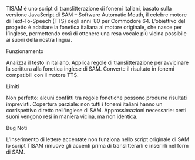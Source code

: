 TISAM è uno script di translitterazione di fonemi italiani, basato sulla versione JavaScript di SAM – Software Automatic Mouth, 
il celebre motore di Text-To-Speech (TTS) degli anni ’80 per Commodore 64. L’obiettivo del progetto è adattare la fonetica 
italiana al motore originale, che nasce per l’inglese, permettendo così di ottenere una resa vocale più vicina possibile ai
suoni della nostra lingua.

Funzionamento

Analizza il testo in italiano.
Applica regole di translitterazione per avvicinare la scrittura alla fonetica inglese di SAM.
Converte il risultato in fonemi compatibili con il motore TTS.

Limiti

Non perfetto: alcuni conflitti tra regole fonetiche possono produrre risultati imprevisti.
Copertura parziale: non tutti i fonemi italiani hanno un corrispettivo diretto nell’inglese di SAM.
Approssimazioni necessarie: certi suoni vengono resi in maniera vicina, ma non identica.

Bug Noti

L'inserimento di lettere accentate non funziona nello script originale di SAM 
lo script TISAM rimuove gli accenti prima di translitterarli e inserirli nel form di SAM.
